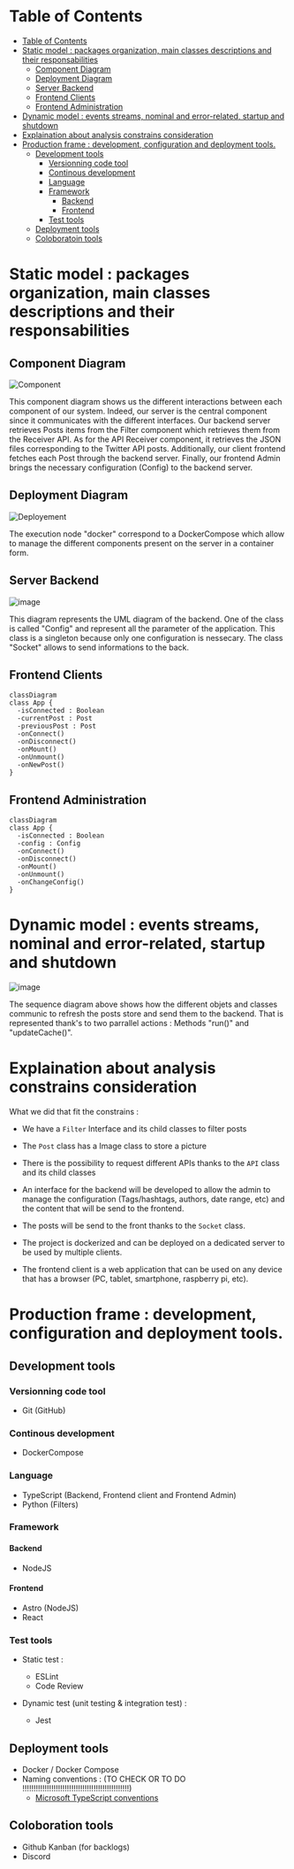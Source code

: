 # Table of Contents

- [Table of Contents](#table-of-contents)
- [Static model : packages organization, main classes descriptions and their responsabilities](#static-model--packages-organization-main-classes-descriptions-and-their-responsabilities)
  - [Component Diagram](#component-diagram)
  - [Deployment Diagram](#deployment-diagram)
  - [Server Backend](#server-backend)
  - [Frontend Clients](#frontend-clients)
  - [Frontend Administration](#frontend-administration)
- [Dynamic model : events streams, nominal and error-related, startup and shutdown](#dynamic-model--events-streams-nominal-and-error-related-startup-and-shutdown)
- [Explaination about analysis constrains consideration](#explaination-about-analysis-constrains-consideration)
- [Production frame : development, configuration and deployment tools.](#production-frame--development-configuration-and-deployment-tools)
  - [Development tools](#development-tools)
    - [Versionning code tool](#versionning-code-tool)
    - [Continous development](#continous-development)
    - [Language](#language)
    - [Framework](#framework)
      - [Backend](#backend)
      - [Frontend](#frontend)
    - [Test tools](#test-tools)
  - [Deployment tools](#deployment-tools)
  - [Coloboratoin tools](#coloboratoin-tools)


# Static model : packages organization, main classes descriptions and their responsabilities

## Component Diagram

<!-- en dessous le code plantuml pour générer le diagrame de déploiement -->
![Component](assets/component.svg)

<!-- ```plantuml
@startuml component
[Server backend] as SB
[API Receiver] as API
[Filter] as F
[Navigator Client] as NC
[Frontend Admin] as FA
[Frontend Client] as FC
[Navigator Admin] as NA
[Twitter API] as TW
() "Post" as POST
() "Post" as POSTS1
() "Post" as POSTS2
() "Config" as CONFIG
() "HTML" as HTML1
() "HTML" as HTML2
() "JSON" as JSON

POSTS2 <.. F
F -- POSTS2
SB -- POSTS2
SB ..> POSTS2
CONFIG <.. SB
API -- POSTS1
SB <.. POSTS1
JSON <.. API
TW -- JSON
FA -- CONFIG
SB -- POST
FC ..> POST


NC ..> HTML2
HTML2 -- FC
HTML1 <.. NA 
FA -- HTML1



@enduml
``` -->


This component diagram shows us the different interactions between each component of our system. Indeed, our server is the central component since it communicates with the different interfaces.
Our backend server retrieves Posts items from the Filter component which retrieves them from the Receiver API. As for the API Receiver component, it retrieves the JSON files corresponding to the Twitter API posts.
Additionally, our client frontend fetches each Post through the backend server.
Finally, our frontend Admin brings the necessary configuration (Config) to the backend server.

## Deployment Diagram

<!-- en dessous le code plantuml pour générer le diagrame de déploiement -->
![Deployement](assets/deployment.svg)
<!-- 
```plantuml
@startuml deployment
node "server" <<device>> as srv {
  node "server application" <<docker>> as cmp {
    component "backend" as bck
    component "client frontend" as cfr 
    component "admin frontend" as afr
    component "filter" as flt
  }
}

node "Admin computer" <<device>> as admindev {
  component "web browser" as wb2
}

node "Raspberry Pi" <<device>> as rpi {
  component "web browser" as wb
}


bck #--# afr: ""<<Websocket>>""
bck #-# cfr: ""<<Websocket>>""
wb #--# cfr: ""1..n\n<<HTTP>>""
wb2 #--# afr: ""1..n\n<<HTTP>>""
bck #--# flt: ""<<REST API>>""
@enduml
``` -->

The execution node "docker" correspond to a DockerCompose which allow to manage the different components present on the server in a container form.

## Server Backend

![image](assets/Class%20Diagram%20Back.png)

This diagram represents the UML diagram of the backend.
One of the class is called "Config" and represent all the parameter of the application. This class is a singleton because only one configuration is nessecary.
The class "Socket" allows to send informations to the back.

<!--
```mermaid
classDiagram


class App {
  -cache : List~Post~ 
  -apis : List~API~ 

  +App()
  +addAPI(API api)
  +removeAPI(API api)
  +addPost(Post post)
  +removePost(int id)
}

class Filter {
  <<abstract>>
  +Filter(Config config)
  +apply(List~Post~ posts) List~Post~
}
class BanWordsFilter {
  +BanWordsFilter(Config config)
  +apply(List~Post~ posts) List~Post~
}
class NegativeFilter {
  +NegativeFilter(Config config)
  +apply(List~Post~ posts) List~Post~
}

class SocketServer {
  +SocketServer()
  +onConnect()
  +onDisconnect()
  +onNewPost()
  +onNewConfig()
  +sendPost(Post post)
  +sendConfig(Config config)
}

class Config {
  -numberOfScreens : int
  -dateRange : int
  -forbiddenWords : List~String~
  -whiteListAuthors : List~String~ 
  -whiteListHashtags : List~String~ 
  -allowSound : bool 
  -allowVideo : bool 
  -allowImage : bool 

  +writeConfigToFile(fileName : string) : void
  +readConfigFromFile(fileName : string)) : void
  +toString() String
}

class Post {
  -id : int 
  -content : String 
  -author : String 
  -date : Date 
  -url : String 
  +Post(String content, String author, Date date, String url, PostImage image, SocialNetwork source)
  +Post(String content, String author, Date date, String url, SocialNetwork source)
  -getUniqueID() int
  +toString() String
}

class API {
  <<abstract>>
  -base_url : String 
  -api_key : String 
  -hashTag$ : List~String~ 
  +API(String base_url)*
  +searchPostFromHashtag()* Post
  +defineHashTag(String hashtag)$
}

class PostImage {
  -url : String 
  +PostImage(String url)
  +getURL()
}

class SocialNetwork {
  <<enum>>
  TWITTER
  INSTAGRAM
  FACEBOOK
  LINKEDIN
}

class TwitterAPI {
  
}

class LinkedInAPI {
  
}

class InstagramAPI {
  
}

class FacebookAPI {
   
}

App "1" --o "*" Filter
App "1" --o "1" SocketServer
App "1" --o "1" API
App "1" - -> "*" Post : postsFiltered
Filter "1" - -> "1" Config : config
Filter <|-- BanWordsFilter 
Filter <|-- NegativeFilter

Post "*" - -> "0..1" PostImage : image
Config "1" - -> "0..*" SocialNetwork : socialNetworkAccepted
SocketServer "1" - -> "1" Config : config
API "1" - -> "1" Config : config
Post "1" - -> "1" SocialNetwork : source
API <|-- TwitterAPI
API <|-- LinkedInAPI
API <|-- InstagramAPI
API <|-- FacebookAPI


``` 
-->


## Frontend Clients

```mermaid
classDiagram
class App {
  -isConnected : Boolean
  -currentPost : Post
  -previousPost : Post
  -onConnect()
  -onDisconnect()
  -onMount()
  -onUnmount()
  -onNewPost()
}
```

## Frontend Administration

```mermaid
classDiagram
class App {
  -isConnected : Boolean
  -config : Config
  -onConnect()
  -onDisconnect()
  -onMount()
  -onUnmount()
  -onChangeConfig()
}
```

# Dynamic model : events streams, nominal and error-related, startup and shutdown

![image](assets/Sequence%20Diagram%20WallCaster.png)

The sequence diagram above shows how the different objets and classes communic to refresh the posts store and send them to the backend. That is represented thank's to two parrallel actions : Methods "run()" and "updateCache()".

# Explaination about analysis constrains consideration

What we did that fit the constrains :

- We have a `Filter` Interface and its child classes to filter posts

- The `Post` class  has a Image class to store a picture

- There is the possibility to request different APIs thanks to the `API` class and its child classes

- An interface for the backend will be developed to allow the admin to manage the configuration (Tags/hashtags, authors, date range, etc) and the content that will be send to the frontend.

- The posts will be send to the front thanks to the `Socket` class.

- The project is dockerized and can be deployed on a dedicated server to be used by multiple clients.

- The frontend client is a web application that can be used on any device that has a browser (PC, tablet, smartphone, raspberry pi, etc).


# Production frame : development, configuration and deployment tools.

## Development tools

### Versionning code tool

- Git (GitHub)

### Continous development

- DockerCompose

### Language

- TypeScript (Backend, Frontend client and Frontend Admin)
- Python (Filters)

### Framework 

#### Backend

- NodeJS

#### Frontend

- Astro (NodeJS)
- React

### Test tools

- Static test : 
  - ESLint 
  - Code Review

- Dynamic test (unit testing & integration test) : 
  - Jest

## Deployment tools

- Docker / Docker Compose
- Naming conventions : (TO CHECK OR TO DO !!!!!!!!!!!!!!!!!!!!!!!!!!!!!!!!!!!!!!!!!!!!!!!!)
  - [Microsoft TypeScript conventions](https://makecode.com/extensions/naming-conventions)

## Coloboration tools

- Github Kanban (for backlogs)
- Discord
